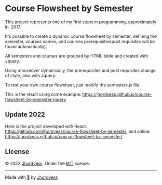 # Course Flowsheet by Semester

This project represents one of my first steps in programming, approximately in  2017.

It's possible to create a dynamic course flowsheet by semester, defining the semester, courses names, and courses prerequisites(post requisites will be found automatically).

All semesters and courses are grouped by HTML table and created with Jquery.

Using mouseover dynamically, the prerequisites and post requisites change of style, also with Jquery.

To test your own course flowsheet, just modify the semesters.js file.

This is the result using some example: <https://jhordyess.github.io/course-flowsheet-by-semester-jquery>

## Update 2022

Here is the project developed with React: <https://github.com/jhordyess/course-flowsheet-by-semester>, and online: <https://jhordyess.github.io/course-flowsheet-by-semester/>

## License

© 2022 [Jhordyess](https://github.com/jhordyess). Under the [MIT](https://choosealicense.com/licenses/mit/) license.

---

Made with 💪 by [Jhordyess](https://www.jhordyess.com/)
